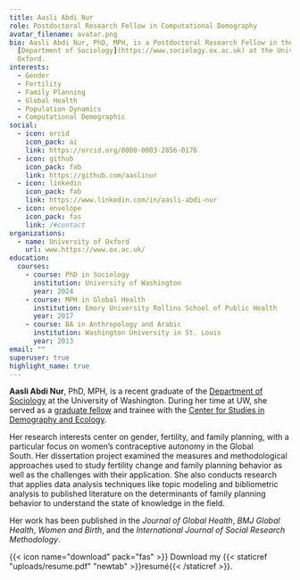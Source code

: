 ```yaml
---
title: Aasli Abdi Nur
role: Postdoctoral Research Fellow in Computational Demography
avatar_filename: avatar.png
bio: Aasli Abdi Nur, PhD, MPH, is a Postdoctoral Research Fellow in the
  [Department of Sociology](https://www.sociology.ox.ac.uk) at the University of
  Oxford.
interests:
  - Gender
  - Fertility
  - Family Planning
  - Global Health
  - Population Dynamics
  - Computational Demographic
social:
  - icon: orcid
    icon_pack: ai
    link: https://orcid.org/0000-0003-2856-0176
  - icon: github
    icon_pack: fab
    link: https://github.com/aaslinur
  - icon: linkedin
    icon_pack: fab
    link: https://www.linkedin.com/in/aasli-abdi-nur
  - icon: envelope
    icon_pack: fas
    link: /#contact
organizations:
  - name: University of Oxford
    url: www.https://www.ox.ac.uk/
education:
  courses:
    - course: PhD in Sociology
      institution: University of Washington
      year: 2024
    - course: MPH in Global Health
      institution: Emory University Rollins School of Public Health
      year: 2017
    - course: BA in Anthropology and Arabic
      institution: Washington University in St. Louis
      year: 2013
email: ""
superuser: true
highlight_name: true
---
```

**Aasli Abdi Nur**, PhD, MPH, is a recent graduate of the [Department of Sociology](https://soc.washington.edu/) at the University of Washington. During her time at UW, she served as a [graduate fellow](https://csde.washington.edu/people/fellows/) and trainee with the [Center for Studies in Demography and Ecology](https://csde.washington.edu/). 

Her research interests center on gender, fertility, and family planning, with a particular focus on women’s contraceptive autonomy in the Global South. Her dissertation project examined the measures and methodological approaches used to study fertility change and family planning behavior as well as the challenges with their application. She also conducts research that applies data analysis techniques like topic modeling and bibliometric analysis to published literature on the determinants of family planning behavior to understand the state of knowledge in the field. 

Her work has been published in the *Journal of Global Health*, *BMJ Global Health*, *Women and Birth*, and the *International Journal of Social Research Methodology*. 

{{< icon name="download" pack="fas" >}} Download my {{< staticref "uploads/resume.pdf" "newtab" >}}resumé{{< /staticref >}}.
